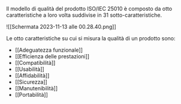 Il modello di qualità del prodotto ISO/IEC 25010 è composto da otto caratteristiche a loro volta suddivise in 31 sotto-caratteristiche.

![[Schermata 2023-11-13 alle 00.28.40.png]]

Le otto caratteristiche su cui si misura la qualità di un prodotto sono:
- [[Adeguatezza funzionale]]
- [[Efficienza delle prestazioni]]
- [[Compatibilità]]
- [[Usabilità]]
- [[Affidabilità]]
- [[Sicurezza]]
- [[Manutenibilità]]
- [[Portabilità]]